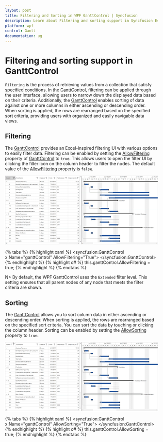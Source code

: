 ```yaml
---
layout: post
title: Filtering and Sorting in WPF GanttControl | Syncfusion
description: Learn about Filtering and sorting support in Syncfusion Essential Studio WPF GanttControl, its elements and more details.
platform: wpf
control: Gantt
documentation: ug
---
```


# Filtering and sorting support in GanttControl
`Filtering` is the process of retrieving values from a collection that satisfy specified conditions. In the [GanttControl](https://help.syncfusion.com/cr/wpf/Syncfusion.Windows.Controls.Gantt.GanttControl.html), filtering can be applied through the user interface, allowing users to narrow down the displayed data based on their criteria.
Additionally, the [GanttControl](https://help.syncfusion.com/cr/wpf/Syncfusion.Windows.Controls.Gantt.GanttControl.html) enables sorting of data against one or more columns in either ascending or descending order. When sorting is applied, the rows are rearranged based on the specified sort criteria, providing users with organized and easily navigable data views.

## Filtering
The [GanttControl](https://help.syncfusion.com/cr/wpf/Syncfusion.Windows.Controls.Gantt.GanttControl.html) provides an Excel-inspired filtering UI with various options to easily filter data. Filtering can be enabled by setting the [AllowFiltering](https://help.syncfusion.com/cr/wpf/Syncfusion.Windows.Controls.Gantt.GanttControl.html#Syncfusion_Windows_Controls_Gantt_GanttControl_AllowFiltering) property of [GanttControl](https://help.syncfusion.com/cr/wpf/Syncfusion.Windows.Controls.Gantt.GanttControl.html) to `true`. This allows users to open the filter UI by clicking the filter icon on the column header to filter the nodes. The default value of the [AllowFiltering](https://help.syncfusion.com/cr/wpf/Syncfusion.Windows.Controls.Gantt.GanttControl.html#Syncfusion_Windows_Controls_Gantt_GanttControl_AllowFiltering) property is `false`.

![filtering-in-wpf-gantt-control](Filtering-sorting-images/filtering-in-wpf-gantt-control.gif)

{% tabs %}
{% highlight xaml %}
<syncfusion:GanttControl x:Name="ganttControl" 
                         AllowFiltering="True">
</syncfusion:GanttControl>
{% endhighlight %}
{% highlight c# %}
this.ganttControl.AllowFiltering = true;
{% endhighlight  %}
{% endtabs %}

N> By default, the WPF GanttControl uses the `Extended` filter level. This setting ensures that all parent nodes of any node that meets the filter criteria are shown.

## Sorting
The [GanttControl](https://help.syncfusion.com/cr/wpf/Syncfusion.Windows.Controls.Gantt.GanttControl.html) allows you to sort column data in either ascending or descending order. When sorting is applied, the rows are rearranged based on the specified sort criteria. You can sort the data by touching or clicking the column header. Sorting can be enabled by setting the [AllowSorting](https://help.syncfusion.com/cr/wpf/Syncfusion.Windows.Controls.Gantt.GanttControl.html#Syncfusion_Windows_Controls_Gantt_GanttControl_AllowSorting) property to `true`.

![sorting-in-wpf-gantt-control](Filtering-sorting-images/sorting-in-wpf-gantt-control.gif)

{% tabs %}
{% highlight xaml %}
<syncfusion:GanttControl x:Name="ganttControl"
                         AllowSorting="True">
</syncfusion:GanttControl>
{% endhighlight %}
{% highlight c# %}
this.ganttControl.AllowSorting = true;
{% endhighlight  %}
{% endtabs %}